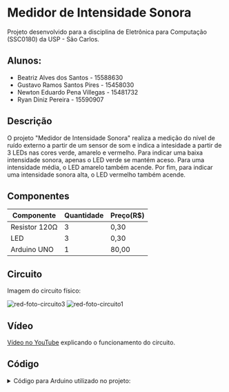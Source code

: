 # Medidor de Intensidade Sonora
Projeto desenvolvido para a disciplina de Eletrônica para Computação (SSC0180) da USP - São Carlos.
## Alunos:
* Beatriz Alves dos Santos - 15588630
* Gustavo Ramos Santos Pires - 15458030
* Newton Eduardo Pena Villegas - 15481732
* Ryan Diniz Pereira - 15590907
## Descrição
O projeto "Medidor de Intensidade Sonora" realiza a medição do nível de ruído externo a partir de um sensor de som e indica a intesidade a partir de 3 LEDs nas cores verde, amarelo e vermelho. Para indicar uma baixa intensidade sonora, apenas o LED verde se mantém aceso. Para uma intensidade média, o LED amarelo também acende. Por fim, para indicar uma intensidade sonora alta, o LED vermelho também acende.
## Componentes
|Componente|Quantidade|Preço(R$)|
|---|---|---|
|Resistor 120Ω|3|0,30|
|LED|3|0,30|
|Arduino UNO|1|80,00|
## Circuito
Imagem do circuito físico:

![red-foto-circuito3](https://github.com/ASBeatriz/medidor-de-intensidade-sonora/assets/98134629/47117545-e644-4d39-ae7e-dd34f8c9a523)
![red-foto-circuito1](https://github.com/ASBeatriz/medidor-de-intensidade-sonora/assets/98134629/c4f08302-d541-4274-9abd-9e1f3cecdc4f)
## Vídeo
[Vídeo no YouTube](https://youtu.be/lC4U-7NyWsI) explicando o funcionamento do circuito.
## Código
<details>
<summary>Código para Arduino utilizado no projeto:</summary>
  
```

/*
 * Projeto Medidor de Intensidade Sonora
 * Desenvolvido para a disciplina de Eletrônica - USP São Carlos
 * Baseado no site Arduino & Cia: https://www.arduinoecia.com.br/sensor-de-som-ky-038-microfone-arduino/
 */

//Define os pinos
int pinoled_ver = 3;
int pinoled_ama = 4;
int pinoled_verm = 5;
int pino_analogico = A5;

int valor_A0 = 0;

void setup()
{
  Serial.begin(9600);
  //Inicializa os pinos
  pinMode(pinoled_ver, OUTPUT);
  pinMode(pinoled_ama, OUTPUT);
  pinMode(pinoled_verm, OUTPUT);
  pinMode(pino_analogico, INPUT);
}
void loop()
{
  valor_A0 = analogRead(pino_analogico);
  
  //Imprime o valor captado pelo sensor
  Serial.print("Saida A0: ");
  Serial.print(valor_A0);

  //Intesidade baixa
  if (valor_A0 > 20 && valor_A0 < 40)
  {
    //Apenas LED verde ligado
    digitalWrite(pinoled_ver, HIGH);
    digitalWrite(pinoled_ama, LOW);
    digitalWrite(pinoled_verm, LOW);
  }
  //Intensidade média
  if (valor_A0 > 40 && valor_A0 < 80)
  {
    //LEDs verde e amarelo ligados
    digitalWrite(pinoled_ver, HIGH);
    digitalWrite(pinoled_ama, HIGH);
    digitalWrite(pinoled_verm, LOW);
  }
  //Intensidade alta
  if (valor_A0 > 80)
  {
    //LEDs verde, amarelo e vermelho ligados
    digitalWrite(pinoled_ver, HIGH);
    digitalWrite(pinoled_ama, HIGH);
    digitalWrite(pinoled_verm, HIGH);
  }
  delay(50);

  //Apaga todos os LEDs
  digitalWrite(pinoled_ver, LOW);
  digitalWrite(pinoled_ama, LOW);
  digitalWrite(pinoled_verm, LOW);
}

```

</details>
